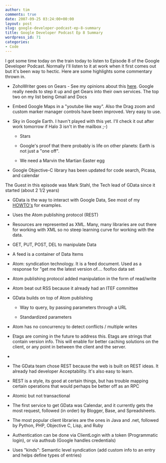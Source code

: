 ```yaml
---
author: tim
comments: true
date: 2007-09-25 03:24:00+00:00
layout: post
slug: google-developer-podcast-ep-8-summary
title: Google Developer Podcast Ep 8 Summary
wordpress_id: 71
categories:
- Code
---
```


I got some time today on the train today to listen to Episode 8 of the Google Developer Podcast.  Normally I'll listen to it at work when it first comes out but it's been way to hectic.  Here are some highlights some commentary thrown in.  
  






  * ZohoWriter goes on Gears - See my opinions about this [here](http://gpowered.blogspot.com/2007/08/google-get-in-gear.html).  Google really needs to step it up and get Gears into their own services.  The top two on my list being Gmail and Docs


  * Embed Google Maps in a "youtube like way".  Also the Drag zoom and custom marker manager controls have been improved.  Very easy to use.


  * Sky in Google Earth.  I havn't played with this yet.  I'll check it out after work tomorrow if Halo 3 isn't in the mailbox ;-)

    * Stars


    * Google's proof that there probably is life on other planets: Earth is not just a "one off".


    * We need a Marvin the Martian Easter egg




  * Google Objective-C library has been updated for code search, Picasa, and calendar



The Guest in this episode was Mark Stahl, the Tech lead of GData since it started (about 2 1/2 years)



  * GData is the way to interact with Google Data, See most of my [HOWTO's](http://gpowered.blogspot.com/search/label/HOWTO) for examples.


  * Uses the Atom publishing protocol (REST)


  * Resources are represented as XML.  Many, many libraries are out there for working with XML so no steep learning curve for working with the data.


  * GET, PUT, POST, DEL to manipulate Data


  * A feed is a container of Data Items


  * Atom: syndication technology.  It is a feed document.  Used as a response for "get me the latest version of.... foofoo data set


  * Atom publishing protocol added manipulation in the form of read/write


  * Atom beat out RSS because it already had an ITEF committee


  * GData builds on top of Atom publishing


    * Way to query, by passing parameters through a URL


    * Standardized parameters



  * Atom has no concurrency to detect conflicts / multiple writes


  * Etags are coming in the future to address this.  Etags are strings that contain version info.  This will enable for better caching solutions on the client, or any point in between the client and the server.


  * 

  * The GData team chose REST because the web is built on REST ideas.  It already had developer Acceptability.  It's also easy to learn. 


  * REST is a style, its good at certain things, but has trouble mapping certain operations that would perhaps be better off as an RPC


  * Atomic but not transactional


  * The first service to get GData was Calendar, and it currently gets the most request, followed (in order) by Blogger, Base, and Spreadsheets.


  * The most popular client libraries are the ones in Java and .net, followed by Python, PHP, Objective C, Lisp, and Ruby


  * Authentication can be done via ClientLogin with a token (Programmatic login), or via authsub (Google handles credentials)


  * Uses "kinds": Semantic level syndication (add custom info to an entry and helps define types of entries)


